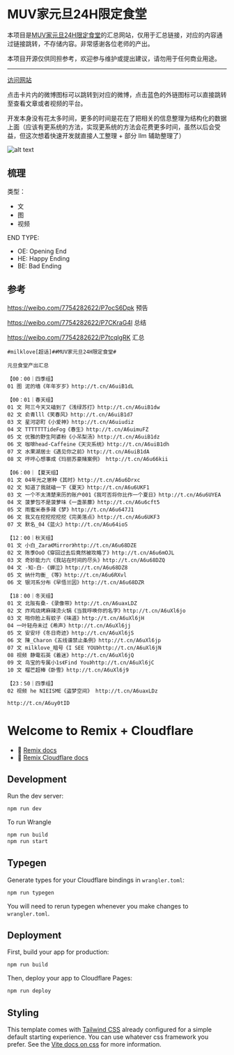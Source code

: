 # MUV家元旦24H限定食堂

本项目是[MUV家元旦24H限定食堂](https://s.weibo.com/weibo?q=%23muv%E5%AE%B6%E5%85%83%E6%97%A624h%E9%99%90%E5%AE%9A%E9%A3%9F%E5%A0%82%23)的汇总网站，仅用于汇总链接，对应的内容通过链接跳转，不存储内容。非常感谢各位老师的产出。

本项目开源仅供同担参考，欢迎参与维护或提出建议，请勿用于任何商业用途。

---

[访问网站](https://milklovemuv.com/)

点击卡片内的微博图标可以跳转到对应的微博，点击蓝色的外链图标可以直接跳转至查看文章或者视频的平台。

开发本身没有花太多时间，更多的时间是花在了把相关的信息整理为结构化的数据上面（应该有更系统的方法，实现更系统的方法会花费更多时间，虽然以后会受益，但这次想着快速开发就直接人工整理 + 部分 llm 辅助整理了）

![alt text](docs/cover.png)

## 梳理

类型：

- 文
- 图
- 视频

END TYPE:

- OE: Opening End
- HE: Happy Ending
- BE: Bad Ending

## 参考

<https://weibo.com/7754282622/P7ocS6Dpk> 预告

<https://weibo.com/7754282622/P7CKraG4l> 总结

<https://weibo.com/7754282622/P7tcqlgRK> 汇总

``` plain text
#milklove[超话]##MUV家元旦24H限定食堂#

元旦食堂产出汇总

【00：00｜四季组】
01 图 泥的墙《年年岁岁》http://t.cn/A6uiB1dL

【00：01｜春天组】
01 文 阿三今天又磕到了《浅绿苏打》http://t.cn/A6uiB1dw
02 文 俞青lll《笑春风》http://t.cn/A6uiB1d7
03 文 星河宓町《小爱神》http://t.cn/A6uiudiz
04 文 TTTTTTTideFog《春生》http://t.cn/A6uimuFZ
05 文 优雅的野生阿婆粉《小吊梨汤》http://t.cn/A6uiB1dz
06 文 咖啡head-Caffeine《天灾系统》http://t.cn/A6uiB1dh
07 文 水果湖居士《遇见你之前》http://t.cn/A6uiB1dA
08 文 哼哼心想事成《玛丽苏豪赌案例》 http://t.cn/A6u66kii

【06：00｜【夏天组】
01 文 04年光之崽种《其时》http://t.cn/A6u6Drxc
02 文 知道了我就磕一下《夏天》http://t.cn/A6u6UKF1
03 文 一个不太清楚来历的账户001《我可否将你比作一个夏日》http://t.cn/A6u6UYEA
04 文 菠萝包不是菠萝味《一盏荼蘼》http://t.cn/A6u6cft5
05 文 雨蜜米泰多辣《梦》http://t.cn/A6u647J1
06 文 我又在挖挖挖挖挖《完美落点》http://t.cn/A6u6UKF3
07 文 默名_04《蓝火》http://t.cn/A6u64ioS

【12：00｜秋天组】
01 文 小白_Zara《Mirror》http://t.cn/A6u68DZE
02 文 陈季OoO《穿回过去后竟然被攻略了》http://t.cn/A6u6mOJL
03 文 奇妙能力六《我站在时间的尽头》http://t.cn/A6u68DZQ
04 文 -知-白-《蝉泣》http://t.cn/A6u68DZ8
05 文 纳什均衡_《等》http://t.cn/A6u6RXvl
06 文 银河系分布《早悟兰因》http://t.cn/A6u68DZR

【18：00｜冬天组】
01 文 北阪有桑-《录像带》http://t.cn/A6uaxLDZ
02 文 炸鸡烧烤麻辣烫火锅《当我呼唤你的名字》http://t.cn/A6uXl6jo
03 文 啪你脸上有蚊子《味道》http://t.cn/A6uXl6jH
04 一叶轻舟未过《希声》http://t.cn/A6uXl6jj
05 文 安安圩《冬日奇迹》http://t.cn/A6uXl6jS
06 文 陳_Charon《五线谱禁止条例》http://t.cn/A6uXl6jp
07 文 milklove_暗号《I SEE YOU》http://t.cn/A6uXl6jN
08 视频 静電石英《着迷》http://t.cn/A6uXl6jQ
09 文 鸟宝的专属小1s《Find You》http://t.cn/A6uXl6jC
10 文 榴芒超棒《卧雪》http://t.cn/A6uXl6j9

【23：50｜四季组】
02 视频 he NIEISME《盗梦空间》 http://t.cn/A6uaxLDz

http://t.cn/A6uy0tID
```

# Welcome to Remix + Cloudflare

- 📖 [Remix docs](https://remix.run/docs)
- 📖 [Remix Cloudflare docs](https://remix.run/guides/vite#cloudflare)

## Development

Run the dev server:

```sh
npm run dev
```

To run Wrangle

```sh
npm run build
npm run start
```

## Typegen

Generate types for your Cloudflare bindings in `wrangler.toml`:

```sh
npm run typegen
```

You will need to rerun typegen whenever you make changes to `wrangler.toml`.

## Deployment

First, build your app for production:

```sh
npm run build
```

Then, deploy your app to Cloudflare Pages:

```sh
npm run deploy
```

## Styling

This template comes with [Tailwind CSS](https://tailwindcss.com/) already configured for a simple default starting experience. You can use whatever css framework you prefer. See the [Vite docs on css](https://vitejs.dev/guide/features.html#css) for more information.

